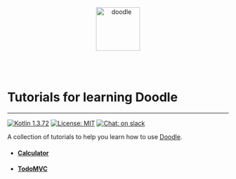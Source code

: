 <div align="center"><img src="doodle.svg" alt="doodle" style="height:100px;margin-bottom:50px"></div>
<h1>Tutorials for learning Doodle</h1>

---

[![Kotlin 1.3.72](https://img.shields.io/badge/Kotlin-1.3.72-blue.svg?style=for-the-badge&logo=kotlin)](http://kotlinlang.org)
[![License: MIT](https://img.shields.io/badge/License-MIT-green.svg?style=for-the-badge)](https://github.com/pusolito/doodle/blob/master/LICENSE)
[![Chat: on slack](https://img.shields.io/badge/slack-doodle-green.svg?style=for-the-badge&logo=slack)](https://kotlinlang.slack.com/messages/doodle)

A collection of tutorials to help you learn how to use [Doodle](https://nacular.github.io/doodle).

- #### [Calculator](/calculator)
- #### [TodoMVC](/todo)